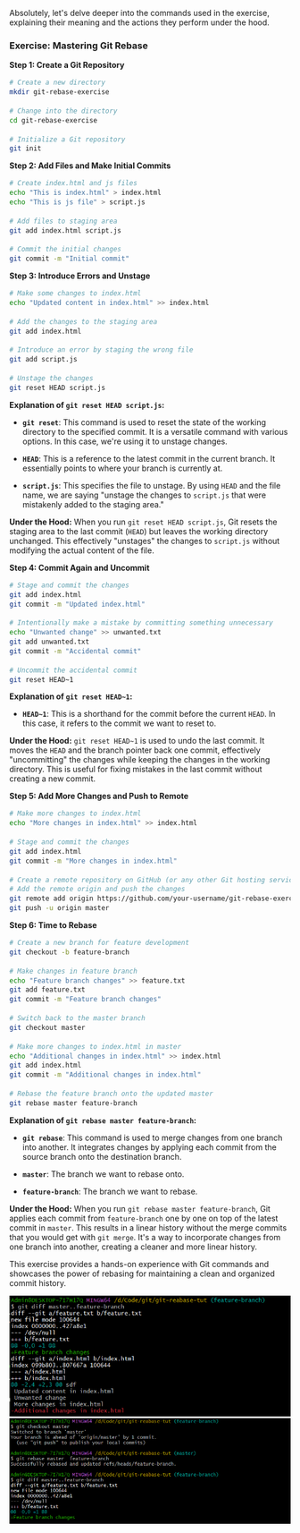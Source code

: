 Absolutely, let's delve deeper into the commands used in the exercise, explaining their meaning and the actions they perform under the hood.

### Exercise: Mastering Git Rebase

**Step 1: Create a Git Repository**

```bash
# Create a new directory
mkdir git-rebase-exercise

# Change into the directory
cd git-rebase-exercise

# Initialize a Git repository
git init
```

**Step 2: Add Files and Make Initial Commits**

```bash
# Create index.html and js files
echo "This is index.html" > index.html
echo "This is js file" > script.js

# Add files to staging area
git add index.html script.js

# Commit the initial changes
git commit -m "Initial commit"
```

**Step 3: Introduce Errors and Unstage**

```bash
# Make some changes to index.html
echo "Updated content in index.html" >> index.html

# Add the changes to the staging area
git add index.html

# Introduce an error by staging the wrong file
git add script.js

# Unstage the changes
git reset HEAD script.js
```

**Explanation of `git reset HEAD script.js`:**

- **`git reset`**: This command is used to reset the state of the working directory to the specified commit. It is a versatile command with various options. In this case, we're using it to unstage changes.

- **`HEAD`**: This is a reference to the latest commit in the current branch. It essentially points to where your branch is currently at.

- **`script.js`**: This specifies the file to unstage. By using `HEAD` and the file name, we are saying "unstage the changes to `script.js` that were mistakenly added to the staging area."

**Under the Hood:**
When you run `git reset HEAD script.js`, Git resets the staging area to the last commit (`HEAD`) but leaves the working directory unchanged. This effectively "unstages" the changes to `script.js` without modifying the actual content of the file.

**Step 4: Commit Again and Uncommit**

```bash
# Stage and commit the changes
git add index.html
git commit -m "Updated index.html"

# Intentionally make a mistake by committing something unnecessary
echo "Unwanted change" >> unwanted.txt
git add unwanted.txt
git commit -m "Accidental commit"

# Uncommit the accidental commit
git reset HEAD~1
```

**Explanation of `git reset HEAD~1`:**

- **`HEAD~1`**: This is a shorthand for the commit before the current `HEAD`. In this case, it refers to the commit we want to reset to.

**Under the Hood:**
`git reset HEAD~1` is used to undo the last commit. It moves the `HEAD` and the branch pointer back one commit, effectively "uncommitting" the changes while keeping the changes in the working directory. This is useful for fixing mistakes in the last commit without creating a new commit.

**Step 5: Add More Changes and Push to Remote**

```bash
# Make more changes to index.html
echo "More changes in index.html" >> index.html

# Stage and commit the changes
git add index.html
git commit -m "More changes in index.html"

# Create a remote repository on GitHub (or any other Git hosting service)
# Add the remote origin and push the changes
git remote add origin https://github.com/your-username/git-rebase-exercise.git
git push -u origin master
```

**Step 6: Time to Rebase**

```bash
# Create a new branch for feature development
git checkout -b feature-branch

# Make changes in feature branch
echo "Feature branch changes" >> feature.txt
git add feature.txt
git commit -m "Feature branch changes"

# Switch back to the master branch
git checkout master

# Make more changes to index.html in master
echo "Additional changes in index.html" >> index.html
git add index.html
git commit -m "Additional changes in index.html"

# Rebase the feature branch onto the updated master
git rebase master feature-branch
```

**Explanation of `git rebase master feature-branch`:**

- **`git rebase`**: This command is used to merge changes from one branch into another. It integrates changes by applying each commit from the source branch onto the destination branch.

- **`master`**: The branch we want to rebase onto.

- **`feature-branch`**: The branch we want to rebase.

**Under the Hood:**
When you run `git rebase master feature-branch`, Git applies each commit from `feature-branch` one by one on top of the latest commit in `master`. This results in a linear history without the merge commits that you would get with `git merge`. It's a way to incorporate changes from one branch into another, creating a cleaner and more linear history.

This exercise provides a hands-on experience with Git commands and showcases the power of rebasing for maintaining a clean and organized commit history.

![Showing The Difference between two branch](image.png)
![Showing rebasing of feature branch Onto master branch and difference between both the branch ](image-1.png)